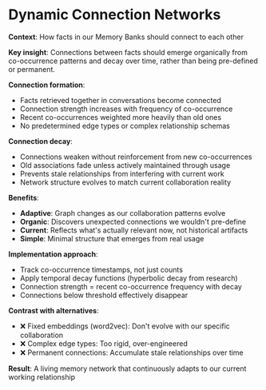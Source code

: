 # Dynamic Connection Networks

**Context**: How facts in our Memory Banks should connect to each other

**Key insight**: Connections between facts should emerge organically from co-occurrence patterns and decay over time, rather than being pre-defined or permanent.

**Connection formation**:
- Facts retrieved together in conversations become connected
- Connection strength increases with frequency of co-occurrence
- Recent co-occurrences weighted more heavily than old ones
- No predetermined edge types or complex relationship schemas

**Connection decay**:
- Connections weaken without reinforcement from new co-occurrences
- Old associations fade unless actively maintained through usage
- Prevents stale relationships from interfering with current work
- Network structure evolves to match current collaboration reality

**Benefits**:
- **Adaptive**: Graph changes as our collaboration patterns evolve
- **Organic**: Discovers unexpected connections we wouldn't pre-define
- **Current**: Reflects what's actually relevant now, not historical artifacts
- **Simple**: Minimal structure that emerges from real usage

**Implementation approach**:
- Track co-occurrence timestamps, not just counts
- Apply temporal decay functions (hyperbolic decay from research)
- Connection strength = recent co-occurrence frequency with decay
- Connections below threshold effectively disappear

**Contrast with alternatives**:
- ❌ Fixed embeddings (word2vec): Don't evolve with our specific collaboration
- ❌ Complex edge types: Too rigid, over-engineered
- ❌ Permanent connections: Accumulate stale relationships over time

**Result**: A living memory network that continuously adapts to our current working relationship
